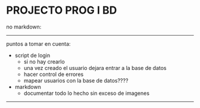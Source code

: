 # PROJECTO PROG I BD

no markdown:

---------------------------------

puntos a tomar en cuenta:

- script de login
  - si no hay crearlo
  - una vez creado el usuario dejara entrar a la base de datos
  - hacer control de errores
  - mapear usuarios con la base de datos????
- markdown
  - documentar todo lo hecho sin exceso de imagenes

---------------------------------
